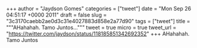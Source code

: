 
+++
author = "Jaydson Gomes"
categories = ["tweet"]
date = "Mon Sep 26 04:51:17 +0000 2011"
draft = false
slug = "3c3170caebb2ae0d3c31e4027883d858e2a77d90"
tags = ["tweet"]
title = """AHahahah. Tamo Juntos..."""
tweet = true
micro = true
tweet_url = "https://twitter.com/jaydson/status/118185851342692352"
+++
AHahahah. Tamo Juntos
